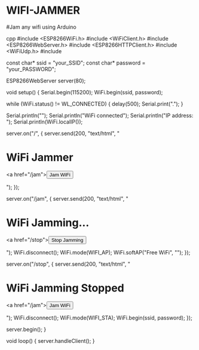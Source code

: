 # WIFI-JAMMER
#Jam any wifi using Arduino 

cpp
#include <ESP8266WiFi.h>
#include <WiFiClient.h>
#include <ESP8266WebServer.h>
#include <ESP8266HTTPClient.h>
#include <WiFiUdp.h>
#include <functional>

const char* ssid = "your_SSID";
const char* password = "your_PASSWORD";

ESP8266WebServer server(80);

void setup() {
 Serial.begin(115200);
 WiFi.begin(ssid, password);

 while (WiFi.status() != WL_CONNECTED) {
    delay(500);
    Serial.print(".");
 }

 Serial.println("");
 Serial.println("WiFi connected");
 Serial.println("IP address: ");
 Serial.println(WiFi.localIP());

 server.on("/", []() {
    server.send(200, "text/html", "<h1>WiFi Jammer</h1><p><a href=\"/jam\"><button>Jam WiFi</button></a></p>");
 });

 server.on("/jam", []() {
    server.send(200, "text/html", "<h1>WiFi Jamming...</h1><p><a href=\"/stop\"><button>Stop Jamming</button></a></p>");
    WiFi.disconnect();
    WiFi.mode(WIFI_AP);
    WiFi.softAP("Free WiFi", "");
 });

 server.on("/stop", []() {
    server.send(200, "text/html", "<h1>WiFi Jamming Stopped</h1><p><a href=\"/jam\"><button>Jam WiFi</button></a></p>");
    WiFi.disconnect();
    WiFi.mode(WIFI_STA);
    WiFi.begin(ssid, password);
 });

 server.begin();
}

void loop() {
 server.handleClient();
}
